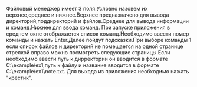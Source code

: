 Файловый менеджер имеет 3 поля.Условно назовем их верхнее,среднее и нижнее.Верхнее предназначено для вывода директорий,поддиректорий и файлов.Среднее для вывода информации и команд.Нижнее для ввода команд.
При запуске приложения в среднем окне отображается список команд.Необходимо ввести номер команды и нажать Enter.Далее пойдут подсказки.При выборе команды 1 если список файлов и директорий не помещается на
одной странице стрелкой вправо можно посмотреть следующие страницы.Если необходимо ввести путь к дирректории он вводится в формате C:\example\ex1,путь к файлу и название вводится в формате C:\example\ex1\note.txt.
Для выхода из приложения необходимо нажать "крестик".
